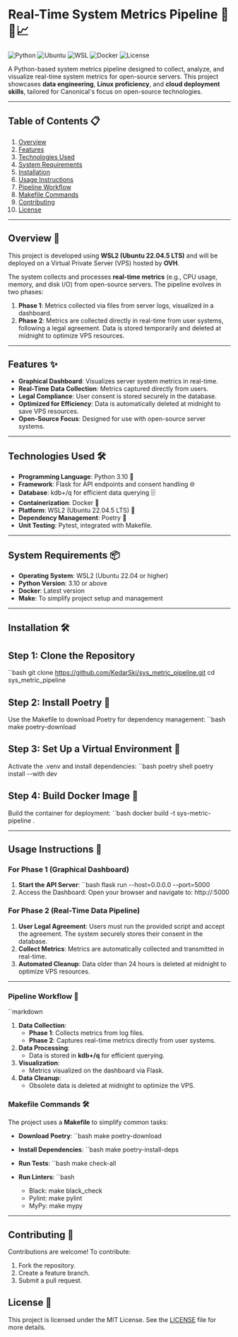 # Real-Time System Metrics Pipeline 🐧🐳📈

![Python](https://img.shields.io/badge/Python-3.10-blue)
![Ubuntu](https://img.shields.io/badge/Ubuntu-22.04-orange)
![WSL](https://img.shields.io/badge/WSL-2.3.26.0-brightgreen)
![Docker](https://img.shields.io/badge/Docker-🐳-brightblue)
![License](https://img.shields.io/badge/License-MIT-green)

A Python-based system metrics pipeline designed to collect, analyze, and visualize real-time system metrics for open-source servers. This project showcases **data engineering**, **Linux proficiency**, and **cloud deployment skills**, tailored for Canonical's focus on open-source technologies.

---

## Table of Contents 📋
1. [Overview](#overview)
2. [Features](#features)
3. [Technologies Used](#technologies-used)
4. [System Requirements](#system-requirements)
5. [Installation](#installation)
6. [Usage Instructions](#usage-instructions)
7. [Pipeline Workflow](#pipeline-workflow)
8. [Makefile Commands](#makefile-commands)
9. [Contributing](#contributing)
10. [License](#license)

---

## Overview 📝

This project is developed using **WSL2 (Ubuntu 22.04.5 LTS)** and will be deployed on a Virtual Private Server (VPS) hosted by **OVH**. 

The system collects and processes **real-time metrics** (e.g., CPU usage, memory, and disk I/O) from open-source servers. The pipeline evolves in two phases:
1. **Phase 1**: Metrics collected via files from server logs, visualized in a dashboard.
2. **Phase 2**: Metrics are collected directly in real-time from user systems, following a legal agreement. Data is stored temporarily and deleted at midnight to optimize VPS resources.

---

## Features ✨
- **Graphical Dashboard**: Visualizes server system metrics in real-time.
- **Real-Time Data Collection**: Metrics captured directly from users.
- **Legal Compliance**: User consent is stored securely in the database.
- **Optimized for Efficiency**: Data is automatically deleted at midnight to save VPS resources.
- **Open-Source Focus**: Designed for use with open-source server systems.

---

## Technologies Used 🛠️
- **Programming Language**: Python 3.10 🐍
- **Framework**: Flask for API endpoints and consent handling 🌐
- **Database**: kdb+/q for efficient data querying 🗄️
- **Containerization**: Docker 🐳
- **Platform**: WSL2 (Ubuntu 22.04.5 LTS) 🐧
- **Dependency Management**: Poetry 🎵
- **Unit Testing**: Pytest, integrated with Makefile.

---

## System Requirements 📦
- **Operating System**: WSL2 (Ubuntu 22.04 or higher)
- **Python Version**: 3.10 or above
- **Docker**: Latest version
- **Make**: To simplify project setup and management

---

## Installation 🛠️

## Step 1: Clone the Repository
``bash
git clone https://github.com/KedarSki/sys_metric_pipeline.git
cd sys_metric_pipeline

## Step 2: Install Poetry 🎵

Use the Makefile to download Poetry for dependency management:
``bash
make poetry-download

## Step 3: Set Up a Virtual Environment 🔧
Activate the .venv and install dependencies:
``bash
poetry shell
poetry install --with dev

## Step 4: Build Docker Image 🐳
Build the container for deployment:
``bash
docker build -t sys-metric-pipeline .

---

## Usage Instructions 🚀

### For Phase 1 (Graphical Dashboard)
1. **Start the API Server**:
   ``bash   flask run --host=0.0.0.0 --port=5000
2. Access the Dashboard: Open your browser and navigate to:
	http://<your-server-ip>:5000

### For Phase 2 (Real-Time Data Pipeline)
1. **User Legal Agreement**: Users must run the provided script and accept the agreement. The system securely stores their consent in the database.
2. **Collect Metrics**: Metrics are automatically collected and transmitted in real-time.
3. **Automated Cleanup**: Data older than 24 hours is deleted at midnight to optimize VPS resources.


---

### Pipeline Workflow 🔄
``markdown

1. **Data Collection**:
   - **Phase 1**: Collects metrics from log files.
   - **Phase 2**: Captures real-time metrics directly from user systems.
2. **Data Processing**:
   - Data is stored in **kdb+/q** for efficient querying.
3. **Visualization**:
   - Metrics visualized on the dashboard via Flask.
4. **Data Cleanup**:
   - Obsolete data is deleted at midnight to optimize the VPS.


### Makefile Commands 🛠️

The project uses a **Makefile** to simplify common tasks:

- **Download Poetry**:
  ``bash
  make poetry-download

- **Install Dependencies**:
  ``bash
  make poetry-install-deps

- **Run Tests**:
  ``bash
  make check-all

- **Run Linters**:
  ``bash
  - Black: make black_check
  - Pylint: make pylint
  - MyPy: make mypy

---

## Contributing 🤝

Contributions are welcome! To contribute:
1. Fork the repository.
2. Create a feature branch.
3. Submit a pull request.

## License 📜

This project is licensed under the MIT License. See the [LICENSE](LICENSE) file for more details.
